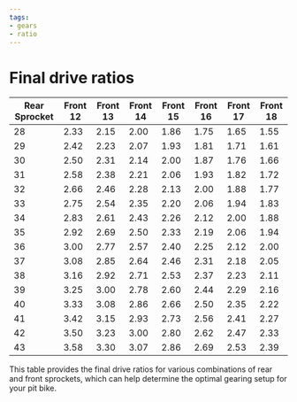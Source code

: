 ```yaml
---
tags:
- gears
- ratio
---
```


# Final drive ratios

| Rear Sprocket | Front 12 | Front 13 | Front 14 | Front 15 | Front 16 | Front 17 | Front 18 |
|---------------|----------|----------|----------|----------|----------|----------|----------|
| 28            | 2.33     | 2.15     | 2.00     | 1.86     | 1.75     | 1.65     | 1.55     |
| 29            | 2.42     | 2.23     | 2.07     | 1.93     | 1.81     | 1.71     | 1.61     |
| 30            | 2.50     | 2.31     | 2.14     | 2.00     | 1.87     | 1.76     | 1.66     |
| 31            | 2.58     | 2.38     | 2.21     | 2.06     | 1.93     | 1.82     | 1.72     |
| 32            | 2.66     | 2.46     | 2.28     | 2.13     | 2.00     | 1.88     | 1.77     |
| 33            | 2.75     | 2.54     | 2.35     | 2.20     | 2.06     | 1.94     | 1.83     |
| 34            | 2.83     | 2.61     | 2.43     | 2.26     | 2.12     | 2.00     | 1.88     |
| 35            | 2.92     | 2.69     | 2.50     | 2.33     | 2.19     | 2.06     | 1.94     |
| 36            | 3.00     | 2.77     | 2.57     | 2.40     | 2.25     | 2.12     | 2.00     |
| 37            | 3.08     | 2.85     | 2.64     | 2.46     | 2.31     | 2.18     | 2.05     |
| 38            | 3.16     | 2.92     | 2.71     | 2.53     | 2.37     | 2.23     | 2.11     |
| 39            | 3.25     | 3.00     | 2.78     | 2.60     | 2.44     | 2.29     | 2.16     |
| 40            | 3.33     | 3.08     | 2.86     | 2.66     | 2.50     | 2.35     | 2.22     |
| 41            | 3.42     | 3.15     | 2.93     | 2.73     | 2.56     | 2.41     | 2.27     |
| 42            | 3.50     | 3.23     | 3.00     | 2.80     | 2.62     | 2.47     | 2.33     |
| 43            | 3.58     | 3.30     | 3.07     | 2.86     | 2.69     | 2.53     | 2.39     |

This table provides the final drive ratios for various combinations of rear and front sprockets, which can help determine the optimal gearing setup for your pit bike.
